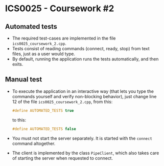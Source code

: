 # ICS0025 - Coursework #2


## Automated tests
- The required test-cases are implemented in the file `ics0025_coursework_2.cpp`. 
- Tests consist of reading commands (connect, ready, stop) from text files, just as a user would type.
- By default, running the application runs the tests automatically, and then exits.

## Manual test
- To execute the application in an interactive way (that lets you type the commands yourself and verify non-blocking behavior), just change line 12 of the file `ics0025_coursework_2.cpp`, from this:

    ```cpp
    #define AUTOMATED_TESTS true
    ```

    to this:

    ```cpp
    #define AUTOMATED_TESTS false
    ```

- You must not start the server separately. It is started with the `connect` command altogether.

- The client is implemented by the class `PipeClient`, which also takes care of starting the server when requested to connect. 
